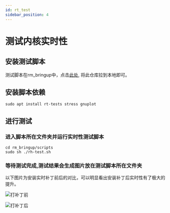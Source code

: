 ```yaml
---
id: rt_test
sidebar_position: 4
---
```


# 测试内核实时性
## 安装测试脚本
测试脚本在rm_bringup中，点击[此处](https://github.com/rm-controls/rm_bringup),
将此仓库拉到本地即可。

## 安装脚本依赖
`sudo apt install rt-tests stress gnuplot`

## 进行测试
### 进入脚本所在文件夹并运行实时性测试脚本
```shell
cd rm_bringup/scripts
sudo sh ./rh-test.sh
```

### 等待测试完成,测试结果会生成图片放在测试脚本所在文件夹

以下图片为安装实时补丁前后的对比，可以明显看出安装补丁后实时性有了极大的提升。

![打补丁前](/img/digging_deeper/rt_test0.png)

![打补丁后](/img/digging_deeper/rt_test1.png)

